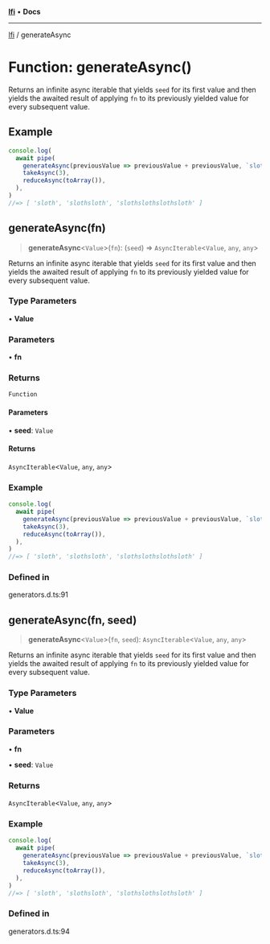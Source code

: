 [**lfi**](../readme.md) • **Docs**

***

[lfi](../globals.md) / generateAsync

# Function: generateAsync()

Returns an infinite async iterable that yields `seed` for its first value and
then yields the awaited result of applying `fn` to its previously yielded
value for every subsequent value.

## Example

```js
console.log(
  await pipe(
    generateAsync(previousValue => previousValue + previousValue, `sloth`),
    takeAsync(3),
    reduceAsync(toArray()),
  ),
)
//=> [ 'sloth', 'slothsloth', 'slothslothslothsloth' ]
```

## generateAsync(fn)

> **generateAsync**\<`Value`\>(`fn`): (`seed`) => `AsyncIterable`\<`Value`, `any`, `any`\>

Returns an infinite async iterable that yields `seed` for its first value and
then yields the awaited result of applying `fn` to its previously yielded
value for every subsequent value.

### Type Parameters

• **Value**

### Parameters

• **fn**

### Returns

`Function`

#### Parameters

• **seed**: `Value`

#### Returns

`AsyncIterable`\<`Value`, `any`, `any`\>

### Example

```js
console.log(
  await pipe(
    generateAsync(previousValue => previousValue + previousValue, `sloth`),
    takeAsync(3),
    reduceAsync(toArray()),
  ),
)
//=> [ 'sloth', 'slothsloth', 'slothslothslothsloth' ]
```

### Defined in

generators.d.ts:91

## generateAsync(fn, seed)

> **generateAsync**\<`Value`\>(`fn`, `seed`): `AsyncIterable`\<`Value`, `any`, `any`\>

Returns an infinite async iterable that yields `seed` for its first value and
then yields the awaited result of applying `fn` to its previously yielded
value for every subsequent value.

### Type Parameters

• **Value**

### Parameters

• **fn**

• **seed**: `Value`

### Returns

`AsyncIterable`\<`Value`, `any`, `any`\>

### Example

```js
console.log(
  await pipe(
    generateAsync(previousValue => previousValue + previousValue, `sloth`),
    takeAsync(3),
    reduceAsync(toArray()),
  ),
)
//=> [ 'sloth', 'slothsloth', 'slothslothslothsloth' ]
```

### Defined in

generators.d.ts:94
